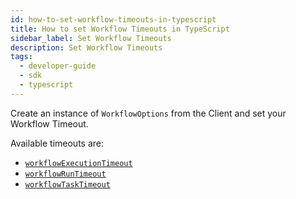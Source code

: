 ```yaml
---
id: how-to-set-workflow-timeouts-in-typescript
title: How to set Workflow Timeouts in TypeScript
sidebar_label: Set Workflow Timeouts
description: Set Workflow Timeouts
tags:
  - developer-guide
  - sdk
  - typescript
---
```


Create an instance of `WorkflowOptions` from the Client and set your Workflow Timeout.

Available timeouts are:

- [`workflowExecutionTimeout​`](https://typescript.temporal.io/api/interfaces/client.workflowoptions/#workflowexecutiontimeout)
- [`workflowRunTimeout`](https://typescript.temporal.io/api/interfaces/client.workflowoptions/#workflowruntimeout)
- [`workflowTaskTimeout`](https://typescript.temporal.io/api/interfaces/client.workflowoptions/#workflowtasktimeout)

<!--SNIPSTART typescript-execution-timeout -->
<!--SNIPEND-->

<!--SNIPSTART typescript-run-timeout -->
<!--SNIPEND-->

<!--SNIPSTART typescript-task-timeout -->
<!--SNIPEND-->
